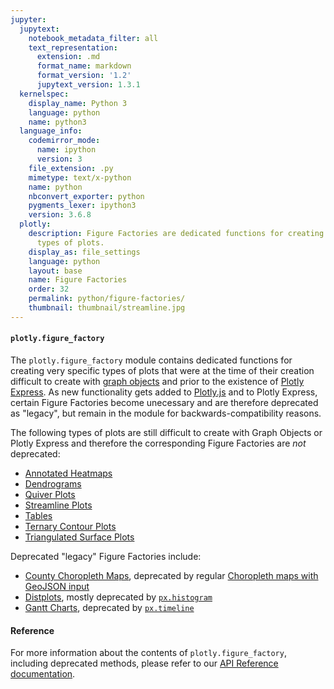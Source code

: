 ```yaml
---
jupyter:
  jupytext:
    notebook_metadata_filter: all
    text_representation:
      extension: .md
      format_name: markdown
      format_version: '1.2'
      jupytext_version: 1.3.1
  kernelspec:
    display_name: Python 3
    language: python
    name: python3
  language_info:
    codemirror_mode:
      name: ipython
      version: 3
    file_extension: .py
    mimetype: text/x-python
    name: python
    nbconvert_exporter: python
    pygments_lexer: ipython3
    version: 3.6.8
  plotly:
    description: Figure Factories are dedicated functions for creating very specific
      types of plots.
    display_as: file_settings
    language: python
    layout: base
    name: Figure Factories
    order: 32
    permalink: python/figure-factories/
    thumbnail: thumbnail/streamline.jpg
---
```


#### `plotly.figure_factory`

The `plotly.figure_factory` module contains dedicated functions for creating very specific types of plots that were at the time of their creation difficult to create with [graph objects](/python/graph-objects/) and prior to the existence of [Plotly Express](/python/plotly-express/). As new functionality gets added to [Plotly.js](https://plotly.com/javascript/) and to Plotly Express, certain Figure Factories become unecessary and are therefore deprecated as "legacy", but remain in the module for backwards-compatibility reasons.

The following types of plots are still difficult to create with Graph Objects or Plotly Express and therefore the corresponding Figure Factories are *not* deprecated:

  * [Annotated Heatmaps](/python/annotated-heatmap/)
  * [Dendrograms](/python/dendrogram/)
  * [Quiver Plots](/python/quiver-plots/)
  * [Streamline Plots](/python/streamline-plots/)
  * [Tables](/python/figure-factory-table/)
  * [Ternary Contour Plots](/python/ternary-contour/)
  * [Triangulated Surface Plots](/python/trisurf/)

Deprecated "legacy" Figure Factories include:

  * [County Choropleth Maps](/python/county-choropleth/), deprecated by regular [Choropleth maps with GeoJSON input](/python/choropleth-maps/)
  * [Distplots](/python/distplot/), mostly deprecated by [`px.histogram`](/python/histograms/)
  * [Gantt Charts](/python/gantt/), deprecated by [`px.timeline`](/python/gantt/)

#### Reference

For more information about the contents of `plotly.figure_factory`, including deprecated methods, please refer to our [API Reference documentation](https://plotly.com/python-api-reference/plotly.figure_factory.html).
